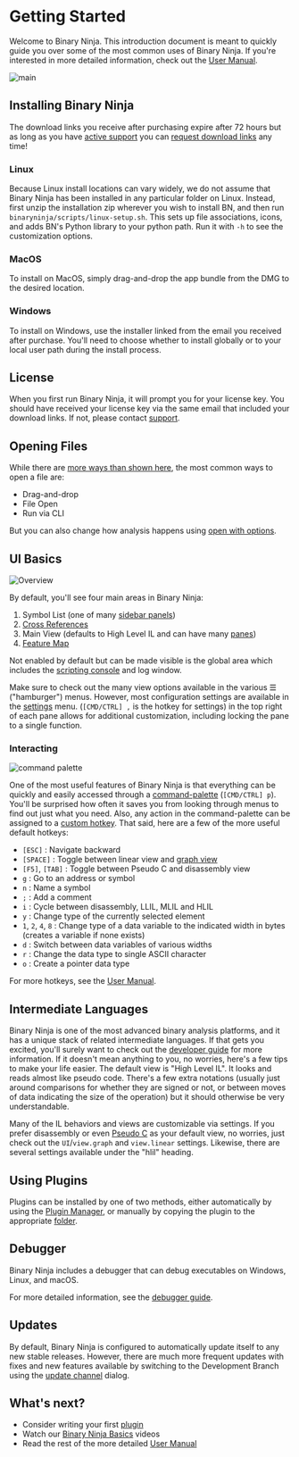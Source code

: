 # Getting Started

Welcome to Binary Ninja. This introduction document is meant to quickly guide you over some of the most common uses of Binary Ninja. If you're interested in more detailed information, check out the [User Manual](./guide/index.md).

![main](./img/main.png "Main")
## Installing Binary Ninja

The download links you receive after purchasing expire after 72 hours but as long as you have [active support](https://binary.ninja/faq/#updates) you can [request download links](https://binary.ninja/recover/) any time!
### Linux

Because Linux install locations can vary widely, we do not assume that Binary Ninja has been installed in any particular folder on Linux. Instead, first unzip the installation zip wherever you wish to install BN, and then run `binaryninja/scripts/linux-setup.sh`. This sets up file associations, icons, and adds BN's Python library to your python path. Run it with `-h` to see the customization options.
### MacOS

To install on MacOS, simply drag-and-drop the app bundle from the DMG to the desired location.

### Windows

To install on Windows, use the installer linked from the email you received after purchase. You'll need to choose whether to install globally or to your local user path during the install process.

## License

When you first run Binary Ninja, it will prompt you for your license key. You should have received your license key via the same email that included your download links. If not, please contact [support](https://binary.ninja/support).

## Opening Files

While there are [more ways than shown here](./guide/index.md#loading-files), the most common ways to open a file are:

 - Drag-and-drop
 - File Open
 - Run via CLI

But you can also change how analysis happens using [open with options](./guide/index.md#loading-files).

## UI Basics

![Overview](./img/overview.png "Overview")

By default, you'll see four main areas in Binary Ninja:

1. Symbol List (one of many [sidebar panels](./guide/index.md#the-sidebar))
1. [Cross References](./guide/index.md#cross-references-pane)
1. Main View (defaults to High Level IL and can have many [panes](./guide/index.md#tiling-panes))
1. [Feature Map](./guide/index.md#feature-map)

Not enabled by default but can be made visible is the global area which includes the [scripting console](./guide/index.md#script-python-console) and log window.

Make sure to check out the many view options available in the various ☰ ("hamburger") menus. However, most configuration settings are available in the [settings](./guide/settings.md) menu. (`[CMD/CTRL] ,` is the hotkey for settings) in the top right of each pane allows for additional customization, including locking the pane to a single function.


### Interacting

![command palette](./img/command-palette.png "Command Palette")

One of the most useful features of Binary Ninja is that everything can be quickly and easily accessed through a [command-palette](./guide/index.md#command-palette) (`[CMD/CTRL] p`). You'll be surprised how often it saves you from looking through menus to find out just what you need. Also, any action in the command-palette can be assigned to a [custom hotkey](./guide/index.md#custom-hotkeys). That said, here are a few of the more useful default hotkeys:

 - `[ESC]` : Navigate backward
 - `[SPACE]` : Toggle between linear view and [graph view](./guide/index.md#graph-view)
 - `[F5]`, `[TAB]` : Toggle between Pseudo C and disassembly view
 - `g` : Go to an address or symbol
 - `n` : Name a symbol
 - `;` : Add a comment
 - `i` : Cycle between disassembly, LLIL, MLIL and HLIL
 - `y` : Change type of the currently selected element
 - `1`, `2`, `4`, `8` : Change type of a data variable to the indicated width in bytes (creates a variable if none exists)
 - `d` : Switch between data variables of various widths
 - `r` : Change the data type to single ASCII character
 - `o` : Create a pointer data type

For more hotkeys, see the [User Manual](./guide/index.md).


## Intermediate Languages

Binary Ninja is one of the most advanced binary analysis platforms, and it has a unique stack of related intermediate languages. If that gets you excited, you'll surely want to check out the [developer guide](./dev/bnil-overview.md) for more information. If it doesn't mean anything to you, no worries, here's a few tips to make your life easier. The default view is "High Level IL". It looks and reads almost like pseudo code. There's a few extra notations (usually just around comparisons for whether they are signed or not, or between moves of data indicating the size of the operation) but it should otherwise be very understandable.

Many of the IL behaviors and views are customizable via settings. If you prefer disassembly or even [Pseudo C](./guide/index.md#pseudo-c) as your default view, no worries, just check out the `UI`/`view.graph` and `view.linear` settings. Likewise, there are several settings available under the "hlil" heading.

## Using Plugins

Plugins can be installed by one of two methods, either automatically by using the [Plugin Manager](./guide/plugins.md#plugin-manager), or manually by copying the plugin to the appropriate [folder](./guide/index.md#user-folder).



## Debugger

Binary Ninja includes a debugger that can debug executables on Windows, Linux, and macOS.

For more detailed information, see the [debugger guide](./guide/debugger.md).

## Updates

By default, Binary Ninja is configured to automatically update itself to any new stable releases. However, there are much more frequent updates with fixes and new features available by switching to the Development Branch using the [update channel](./guide/index.md#updates) dialog.

## What's next?

- Consider writing your first [plugin](./dev/index.md)
- Watch our [Binary Ninja Basics](https://www.youtube.com/watch?v=xKBQatwshs0&list=PLCVV6Y9LmwOgqqT5obf0OmN9fp5495bLr) videos
- Read the rest of the more detailed [User Manual](./guide/index.md)
